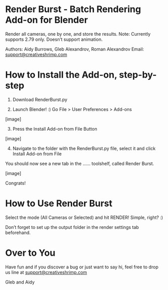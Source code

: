 # Render Burst - Batch Rendering Add-on for Blender 

Render all cameras, one by one, and store the results.
Note: Currently supports 2.79 only. Doesn’t support animation.

Authors: Aidy Burrows, Gleb Alexandrov, Roman Alexandrov
Email: support@creativeshrimp.com


# How to Install the Add-on, step-by-step

1. Download RenderBurst.py 

2. Launch Blender! :) Go File > User Preferences > Add-ons

[image]

3. Press the Install Add-on from File Button

[image]

4. Navigate to the folder with the RenderBurst.py file, select it and click Install Add-on from File

You should now see a new tab in the …… toolshelf, called Render Burst. 

[image]

Congrats!


# How to Use Render Burst

Select the mode (All Cameras or Selected) and hit RENDER! Simple, right? :)

Don’t forget to set up the output folder in the render settings tab beforehand.


# Over to You

Have fun and if you discover a bug or just want to say hi, feel free to drop us line at support@creativeshrimp.com

Gleb and Aidy

